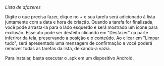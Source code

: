 *Lista de afazeres*

Digite o que precisa fazer, clique no + e sua tarefa será adicionado á lista juntamente com a data e hora de criação. Quando a tarefa for finalizada, você pode arrasta-la para o lado esquerdo e será mostrado um ícone para exclusão. Esse ato pode ser desfeito clicando em "Desfazer" na parte inferiror da tela, preservando a posição e o conteúdo.
Ao clicar em "Limpar tudo", será apresentado uma mensagem de confirmação e você poderá remover todas as tarefas da lista, deixando-a vazia.

Para instalar, basta executar o .apk em um dispositivo Android.
